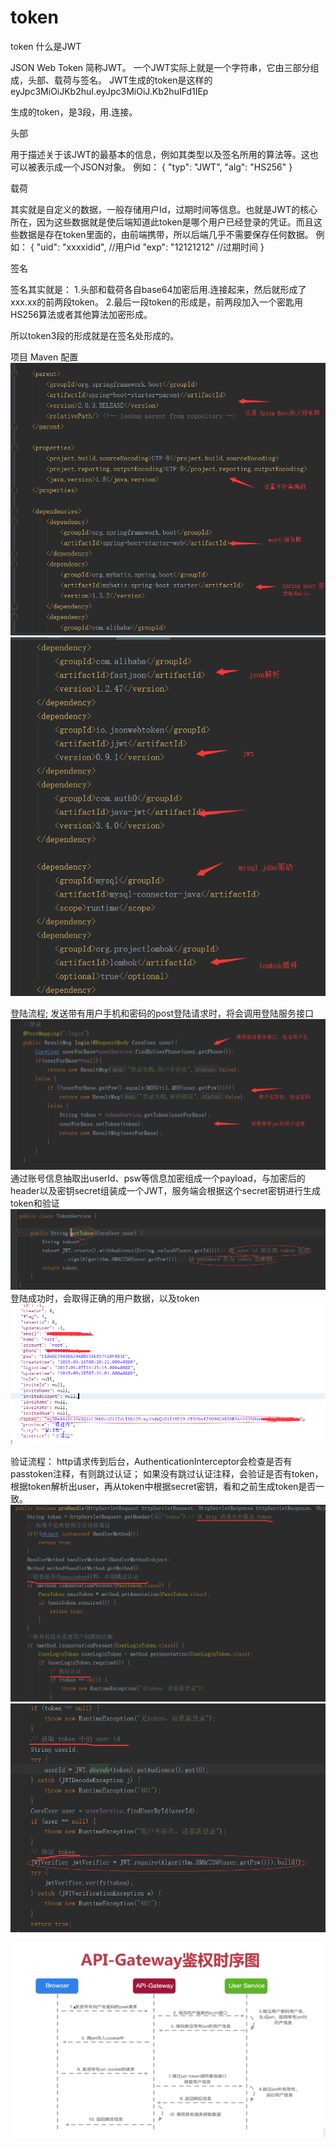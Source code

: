 # token
token
什么是JWT

JSON Web Token 简称JWT。
一个JWT实际上就是一个字符串，它由三部分组成，头部、载荷与签名。
JWT生成的token是这样的
eyJpc3MiOiJKb2huI.eyJpc3MiOiJ.Kb2huIFd1IEp


生成的token，是3段，用.连接。

头部

用于描述关于该JWT的最基本的信息，例如其类型以及签名所用的算法等。这也可以被表示成一个JSON对象。
例如：
{
   "typ": "JWT",
  "alg": "HS256"
}

载荷

其实就是自定义的数据，一般存储用户Id，过期时间等信息。也就是JWT的核心所在，因为这些数据就是使后端知道此token是哪个用户已经登录的凭证。而且这些数据是存在token里面的，由前端携带，所以后端几乎不需要保存任何数据。
例如：
{
  "uid": "xxxxidid",  //用户id
  "exp": "12121212"  //过期时间
}

签名

签名其实就是：
1.头部和载荷各自base64加密后用.连接起来，然后就形成了xxx.xx的前两段token。
2.最后一段token的形成是，前两段加入一个密匙用HS256算法或者其他算法加密形成。

所以token3段的形成就是在签名处形成的。

项目 Maven 配置
![image](https://github.com/chenk1993/token/blob/master/img/2.png)
![image](https://github.com/chenk1993/token/blob/master/img/3.png)


登陆流程;
发送带有用户手机和密码的post登陆请求时，将会调用登陆服务接口
![image](https://github.com/chenk1993/token/blob/master/img/4.png)
通过账号信息抽取出userId、psw等信息加密组成一个payload，与加密后的header以及密钥secret组装成一个JWT，服务端会根据这个secret密钥进行生成token和验证
![image](https://github.com/chenk1993/token/blob/master/img/5.png)
登陆成功时，会取得正确的用户数据，以及token
![image](https://github.com/chenk1993/token/blob/master/img/1.png)

验证流程：
http请求传到后台，AuthenticationInterceptor会检查是否有passtoken注释，有则跳过认证；
如果没有跳过认证注释，会验证是否有token，根据token解析出user，再从token中根据secret密钥，看和之前生成token是否一致。
![image](https://github.com/chenk1993/token/blob/master/img/7.png)
![image](https://github.com/chenk1993/token/blob/master/img/8.png)

![image](https://github.com/chenk1993/token/blob/master/img/6.png)






